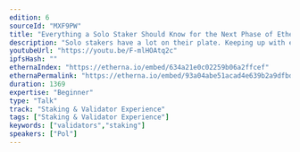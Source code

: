 ```yaml
---
edition: 6
sourceId: "MXF9PW"
title: "Everything a Solo Staker Should Know for the Next Phase of Ethereum"
description: "Solo stakers have a lot on their plate. Keeping up with every single change, how it will affect them and what steps they need to take to ensure their operation runs smoothly is a full time job! In this talk we are going to detail very clearly everything that they should be doing, everything that's coming, what tools and projects are coming to the rescue and what they are expected to do."
youtubeUrl: "https://youtu.be/F-mlHOAtq2c"
ipfsHash: ""
ethernaIndex: "https://etherna.io/embed/634a21e0c02259b06a2ffcef"
ethernaPermalink: "https://etherna.io/embed/93a04abe51acad4e639b2a9dfbd5f16cb4bfa3da260015dabb15dc7c79a875b3"
duration: 1369
expertise: "Beginner"
type: "Talk"
track: "Staking & Validator Experience"
tags: ["Staking & Validator Experience"]
keywords: ["validators","staking"]
speakers: ["Pol"]
---
```


